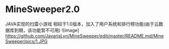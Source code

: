 # MineSweeper2.0
JAVA实现的扫雷小游戏
相较于1.0版本，加入了用户系统和排行榜功能(由于云数据库到期，该功能暂不可用)
![image]
https://github.com/JavarisLyn/MineSweeper/edit/master/README.md/MineSweeper/pics/1.JPG
